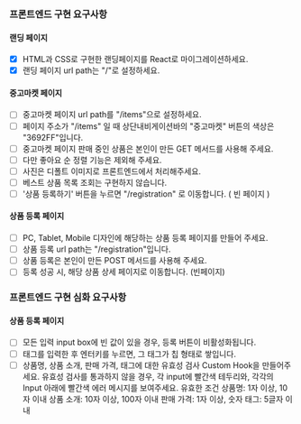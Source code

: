 ### 프론트엔드 구현 요구사항

#### 랜딩 페이지

- [x] HTML과 CSS로 구현한 랜딩페이지를 React로 마이그레이션하세요.
- [x] 랜딩 페이지 url path는 "/"로 설정하세요.

#### 중고마켓 페이지

- [ ] 중고마켓 페이지 url path를 "/items"으로 설정하세요.
- [ ] 페이지 주소가 "/items" 일 때 상단내비게이션바의 "중고마켓" 버튼의 색상은 "3692FF"입니다.
- [ ] 중고마켓 페이지 판매 중인 상품은 본인이 만든 GET 메서드를 사용해 주세요.
- [ ] 다만 좋아요 순 정렬 기능은 제외해 주세요.
- [ ] 사진은 디폴트 이미지로 프론트엔드에서 처리해주세요.
- [ ] 베스트 상품 목록 조회는 구현하지 않습니다.
- [ ] '상품 등록하기' 버튼을 누르면 "/registration" 로 이동합니다. ( 빈 페이지 )

#### 상품 등록 페이지

- [ ] PC, Tablet, Mobile 디자인에 해당하는 상품 등록 페이지를 만들어 주세요.
- [ ] 상품 등록 url path는 "/registration"입니다.
- [ ] 상품 등록은 본인이 만든 POST 메서드를 사용해 주세요.
- [ ] 등록 성공 시, 해당 상품 상세 페이지로 이동합니다. (빈페이지)

### 프론트엔드 구현 심화 요구사항

#### 상품 등록 페이지

- [ ] 모든 입력 input box에 빈 값이 있을 경우, 등록 버튼이 비활성화됩니다.
- [ ] 태그를 입력한 후 엔터키를 누르면, 그 태그가 칩 형태로 쌓입니다.
- [ ] 상품명, 상품 소개, 판매 가격, 태그에 대한 유효성 검사 Custom Hook을 만들어주세요. 유효성 검사를 통과하지 않을 경우, 각 input에 빨간색 테두리와, 각각의 Input 아래에 빨간색 에러 메시지를 보여주세요.
      유효한 조건
      상품명: 1자 이상, 10자 이내
      상품 소개: 10자 이상, 100자 이내
      판매 가격: 1자 이상, 숫자
      태그: 5글자 이내
